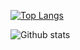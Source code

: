 
[![Top Langs](https://github-readme-stats.vercel.app/api/top-langs/?username=godric3&layout=compact)](https://github.com/anuraghazra/github-readme-stats)

![Github stats](https://github-readme-stats.vercel.app/api?username=godric3&count_private=true)
